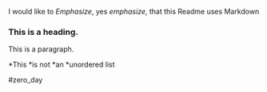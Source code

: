 I would like to *Emphasize*, yes _emphasize_, that this Readme uses Markdown

### This is a heading.

This is a paragraph.

*This *is not *an *unordered list


#zero_day
